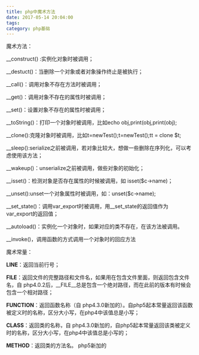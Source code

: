 ```yaml
---
title: php中魔术方法
date: 2017-05-14 20:04:00
tags:
category: php基础
---
```


魔术方法：

__construct() :实例化对象时被调用；

__destuct()：当删除一个对象或者对象操作终止是被执行；

__call()：调用对象不存在方法时被调用；

__get()：调用对象不存在的属性时被调用；

__set()：设置对象不存在的属性时被调用；

__toString()：打印一个对象时被调用，比如echo obj,print(obj,print(obj);

__clone():克隆对象时被调用，比如t=newTest();t=newTest();tt = clone $t;

__sleep():serialize之前被调用，若对象比较大，想做一些删除在序列化，可以考虑使用该方法；

__wakeup()：unserialize之前被调用，做些对象的初始化；

__isset()：检测对象是否存在属性的时候被调用，如 isset($c->name)；

__unset():unset一个对象属性时被调用，如：unset($c->name);

__set_state()：调用var_export时被调用，用__set_state的返回值作为 var_export的返回值；

__autoload()：实例化一个对象时，如果对应的类不存在，在该方法被调用。

__invoke()，调用函数的方式调用一个对象时的回应方法
 

魔术常量：

__LINE__：返回当前行号；

__FILE__：返回文件的完整路径和文件名，如果用在包含文件里面，则返回包含文件名，自 php4.0.2后，__FILE__总是包含一个绝对路径，而在此前的版本有时候会包含一个相对路径；

__FUNCTION__：返回函数名称（自 php4.3.0新加的）。自php5起本常量返回该函数被定义时的名称，区分大小写，在php4中该值总是小写；

__CLASS__：返回类的名称，自 php4.3.0新加的，自php5起本常量返回该类被定义时的名称，区分大小写，在php4中该值总是小写的；

__METHOD__：返回类的方法名。 php5新加的